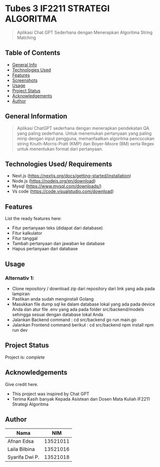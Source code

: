 # Tubes 3 IF2211 STRATEGI ALGORITMA
> Aplikasi Chat GPT Sederhana dengan Menerapkan Algoritma String Matching

## Table of Contents
* [General Info](#general-information)
* [Technologies Used](#technologies-used)
* [Features](#features)
* [Screenshots](#screenshots)
* [Usage](#usage)
* [Project Status](#project-status)
* [Acknowledgements](#acknowledgements)
* [Author](#contact)
<!-- * [License](#license) -->


## General Information
> Aplikasi ChatGPT sederhana dengan menerapkan pendekatan QA yang paling sederhana. Untuk menemukan pertanyaan yang paling mirip dengan input pengguna, memanfaatkan algoritma pencocokan string Knuth-Morris-Pratt (KMP) dan Boyer-Moore (BM) serta Regex untuk menentukan format dari pertanyaan.  

<!-- You don't have to answer all the questions - just the ones relevant to your project. -->


## Technologies Used/ Requirements
- Next.js   (https://nextjs.org/docs/getting-started/installation)
- Node.js   (https://nodejs.org/en/download)
- Mysql     (https://www.mysql.com/downloads/)
- Vs code   (https://code.visualstudio.com/download)


## Features
List the ready features here:
- Fitur pertanyaan teks (didapat dari database)
- Fitur kalkulator
- Fitur tanggal
- Tambah pertanyaan dan jawaban ke database
- Hapus pertanyaan dari database


## Usage
### Alternativ 1: 
- Clone repository / download zip dari repository dari link yang ada pada lampiran
- Pastikan anda sudah menginstall Golang
- Masukkan file dump sql ke dalam database lokal yang ada pada device Anda dan atur file .env yang ada pada folder src/backend/models sehingga sesuai dengan database lokal Anda
- Jalankan Backend command : 
cd src/backend
go run main.go
- Jalankan Frontend command berikut :
cd src/backend
npm install
npm run dev


## Project Status
Project is:  _complete_ 


## Acknowledgements
Give credit here.
- This project was inspired by Chat GPT
- Terima Kasih banyak Kepada Asistean dan Dosen Mata Kuliah IF2211 Strategi Algoritma


## Author

|Nama |NIM|
|---|---|
|Afnan Edsa|13521011|
|Laila Bilbina|13521016|
|Syarifa Dwi P.|13521018|


